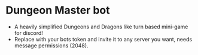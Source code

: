 # Dungeon Master bot

- A heavily simplified Dungeons and Dragons like turn based mini-game for discord!
- Replace with your bots token and invite it to any server you want, needs message permissions (2048).
